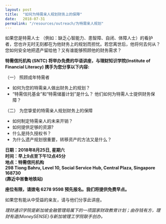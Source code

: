 ```yaml
---
layout: post
title:  "如何为特需亲人规划财务上的保障"
date:   2018-07-31
permalink: "/resources/outreach/为特需亲人规划"
---
```


如果您是特需人士 （例如：缺乏心智能力、患智障、自闭、体障人士）的看护者，您也许无时无刻都在为他财务上的规划而担忧。若您离世后，他将何去何从？您如何安全地把遗产留给他？又有谁能够照顾他的财务需求？  

**特需信托机构 (SNTC) 将举办免费的华语讲座，与理财知识学院(Institute of Financial Literacy) 携手为您分享以下内容:**  

  （一） 照顾成年特需者  
  * 如何为您的特需亲人做出财务上的规划？  
  * “特需信托基金”和“特需储蓄计划”是什么？ 他们如何为特需人士提供财务保障？  
  
  （二） 为您挚爱的特需亲人规划财务上的保障  
  * 如何制定特需亲人的未来开销？
  * 如何提供足够的资源?
  * 什么是持久授权书？
  * 为什么遗产规划很重要，转移资产的方法又是什么？

**日期：2018年8月25日, 星期六**  
**时间：早上9点至下午12点45分**  
**地点：特需信托机构**  
**298 Tiong Bahru, Level 10, Social Service Hub, Central Plaza,  Singapore 168730**  
**(靠近中峇鲁地铁站)**  

**座位有限，请拨电 6278 9598 预先报名。我们将提供免费早点。**  

如果您有能从中受益的亲友，请与他们分享此讲座。 
 
_理财通识学院是新加坡金融管理局属下的一项国家财政教育计划；由存钱有方，理财有道(MoneySENSE)与新加坡理工学院联手创办。_


